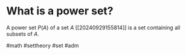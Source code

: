 # What is a power set? 
A power set $P(A)$ of a set $A$ [[20240929155814]] is a set containing all subsets of $A$.

#math #settheory #set #adm